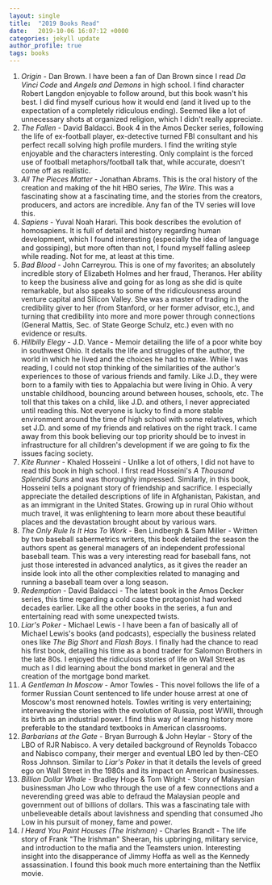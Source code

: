 ```yaml
---
layout: single
title:  "2019 Books Read"
date:   2019-10-06 16:07:12 +0000
categories: jekyll update
author_profile: true
tags: books
---
```


 1. *Origin* - Dan Brown. I have been a fan of Dan Brown since I read *Da Vinci Code* and *Angels and Demons* in high school. I find character Robert Langdon enjoyable to follow around, but this book wasn't his best. I did find myself curious how it would end (and it lived up to the expectation of a completely ridiculous ending). Seemed like a lot of unnecessary shots at organized religion, which I didn't really appreciate.
 2. *The Fallen* - David Baldacci. Book 4 in the Amos Decker series, following the life of ex-football player, ex-detective turned FBI consultant and his perfect recall solving high profile murders. I find the writing style enjoyable and the characters interesting. Only complaint is the forced use of football metaphors/football talk that, while accurate, doesn't come off as realistic.
 3. *All The Pieces Matter* - Jonathan Abrams. This is the oral history of the creation and making of the hit HBO series, *The Wire*. This was a fascinating show at a fascinating time, and the stories from the creators, producers, and actors are incredible. Any fan of the TV series will love this.
 4. *Sapiens* - Yuval Noah Harari. This book describes the evolution of homosapiens. It is full of detail and history regarding human development, which I found interesting (especially the idea of language and gossiping), but more often than not, I found myself falling asleep while reading. Not for me, at least at this time.
 5. *Bad Blood* - John Carreyrou. This is one of my favorites; an absolutely incredible story of Elizabeth Holmes and her fraud, Theranos. Her ability to keep the business alive and going for as long as she did is quite remarkable, but also speaks to some of the ridiculousness around venture capital and Silicon Valley. She was a master of trading in the credibility giver to her (from Stanford, or her former advisor, etc.), and turning that credibility into more and more power through connections (General Mattis, Sec. of State George Schulz, etc.) even with no evidence or results. 
 6. *Hillbilly Elegy* - J.D. Vance - Memoir detailing the life of a poor white boy in southwest Ohio. It details the life and struggles of the author, the world in which he lived and the choices he had to make. While I was reading, I could not stop thinking of the similarities of the author's experiences to those of various friends and family. Like J.D., they were born to a family with ties to Appalachia but were living in Ohio. A very unstable childhood, bouncing around between houses, schools, etc. The toll that this takes on a child, like J.D. and others, I never appreciated until reading this. Not everyone is lucky to find a more stable environment around the time of high school with some relatives, which set J.D. and some of my friends and relatives on the right track. I came away from this book believing our top priority should be to invest in infrastructure for all children's development if we are going to fix the issues facing society.
 7. *Kite Runner* - Khaled Hosseini - Unlike a lot of others, I did not have to read this book in high school. I first read Hosseini's *A Thousand Splendid Suns* and was thoroughly impressed. Similarly, in this book, Hosseini tells a poignant story of friendship and sacrifice. I especially appreciate the detailed descriptions of life in Afghanistan, Pakistan, and as an immigrant in the United States. Growing up in rural Ohio without much travel, it was enlightening to learn more about these beautiful places and the devastation brought about by various wars.
 8. *The Only Rule Is It Has To Work* - Ben Lindbergh & Sam Miller - Written by two baseball sabermetrics writers, this book detailed the season the authors spent as general managers of an independent professional baseball team. This was a very interesting read for baseball fans, not just those interested in advanced analytics, as it gives the reader an inside look into all the other complexities related to managing and running a baseball team over a long season.
 9. *Redemption* - David Baldacci - The latest book in the Amos Decker series, this time regarding a cold case the protagonist had worked decades earlier. Like all the other books in the series, a fun and entertaining read with some unexpected twists.
 10. *Liar's Poker* - Michael Lewis - I have been a fan of basically all of Michael Lewis's books (and podcasts), especially the business related ones like *The Big Short* and *Flash Boys*. I finally had the chance to read his first book, detailing his time as a bond trader for Salomon Brothers in the late 80s. I enjoyed the ridiculous stories of life on Wall Street as much as I did learning about the bond market in general and the creation of the mortgage bond market.
 11. *A Gentleman In Moscow* - Amor Towles - This novel follows the life of a former Russian Count sentenced to life under house arrest at one of Moscow's most renowned hotels. Towles writing is very entertaining; interweaving the stories with the evolution of Russia, post WWII, through its birth as an industrial power. I find this way of learning history more preferable to the standard textbooks in American classrooms.
 12. *Barbarians at the Gate* - Bryan Burrough & John Heylar - Story of the LBO of RJR Nabisco. A very detailed background of Reynolds Tobacco and Nabisco company, their merger and eventual LBO led by then-CEO Ross Johnson. Similar to *Liar's Poker* in that it details the levels of greed ego on Wall Street in the 1980s and its impact on American businesses.
 13. *Billion Dollar Whale* - Bradley Hope & Tom Wright - Story of Malaysian businessman Jho Low who through the use of a few connections and a neverending greed was able to defraud the Malaysian people and government out of billions of dollars. This was a fascinating tale with unbelieveable details about lavishness and spending that consumed Jho Low in his pursuit of money, fame and power.
 14. *I Heard You Paint Houses (The Irishman)* - Charles Brandt - The life story of Frank "The Irishman" Sheeran, his upbringing, military service, and introduction to the mafia and the Teamsters union. Interesting insight into the disapperance of Jimmy Hoffa as well as the Kennedy assassination. I found this book much more entertaining than the Netflix movie.
